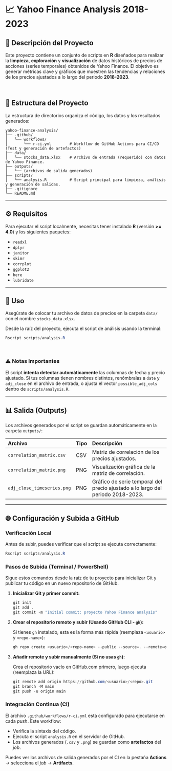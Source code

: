 # 📈 Yahoo Finance Analysis 2018-2023

## 📝 Descripción del Proyecto

Este proyecto contiene un conjunto de scripts en **R** diseñados para realizar la **limpieza**, **exploración** y **visualización** de datos históricos de precios de acciones (series temporales) obtenidos de Yahoo Finance. El objetivo es generar métricas clave y gráficos que muestren las tendencias y relaciones de los precios ajustados a lo largo del periodo **2018-2023**.

<br>

## 📂 Estructura del Proyecto

La estructura de directorios organiza el código, los datos y los resultados generados:

```
yahoo-finance-analysis/
├── .github/
│   └── workflows/
│       └── r-ci.yml        # Workflow de GitHub Actions para CI/CD (Test y generación de artefactos)
├── data/
│   └── stocks_data.xlsx    # Archivo de entrada (requerido) con datos de Yahoo Finance.
├── outputs/
│   └── (archivos de salida generados)
├── scripts/
│   └── analysis.R          # Script principal para limpieza, análisis y generación de salidas.
├── .gitignore
└── README.md
```

-----

## ⚙️ Requisitos

Para ejecutar el script localmente, necesitas tener instalado **R** (versión **\>= 4.0**) y los siguientes paquetes:

  * `readxl`
  * `dplyr`
  * `janitor`
  * `skimr`
  * `corrplot`
  * `ggplot2`
  * `here`
  * `lubridate`

-----

## 🚀 Uso

Asegúrate de colocar tu archivo de datos de precios en la carpeta `data/` con el nombre `stocks_data.xlsx`.

Desde la raíz del proyecto, ejecuta el script de análisis usando la terminal:

```powershell
Rscript scripts/analysis.R
```

<br>

### ⚠️ Notas Importantes

El script **intenta detectar automáticamente** las columnas de fecha y precio ajustado. Si tus columnas tienen nombres distintos, renómbralas a `date` y `adj_close` en el archivo de entrada, o ajusta el vector `possible_adj_cols` dentro de `scripts/analysis.R`.

-----

## 📊 Salida (Outputs)

Los archivos generados por el script se guardan automáticamente en la carpeta `outputs/`:

| Archivo | Tipo | Descripción |
| :--- | :--- | :--- |
| `correlation_matrix.csv` | CSV | Matriz de correlación de los precios ajustados. |
| `correlation_matrix.png` | PNG | Visualización gráfica de la matriz de correlación. |
| `adj_close_timeseries.png` | PNG | Gráfico de serie temporal del precio ajustado a lo largo del periodo 2018-2023. |

-----

## 🌐 Configuración y Subida a GitHub

### Verificación Local

Antes de subir, puedes verificar que el script se ejecuta correctamente:

```powershell
Rscript scripts/analysis.R
```

### Pasos de Subida (Terminal / PowerShell)

Sigue estos comandos desde la raíz de tu proyecto para inicializar Git y publicar tu código en un nuevo repositorio de GitHub.

1.  **Inicializar Git y primer commit:**

    ```powershell
    git init
    git add .
    git commit -m "Initial commit: proyecto Yahoo Finance analysis"
    ```

2.  **Crear el repositorio remoto y subir (Usando GitHub CLI - `gh`):**

    Si tienes `gh` instalado, esta es la forma más rápida (reemplaza `<usuario>` y `<repo-name>`):

    ```powershell
    gh repo create <usuario>/<repo-name> --public --source=. --remote=origin --push
    ```

3.  **Añadir remote y subir manualmente (Si no usas `gh`):**

    Crea el repositorio vacío en GitHub.com primero, luego ejecuta (reemplaza la URL):

    ```powershell
    git remote add origin https://github.com/<usuario>/<repo>.git
    git branch -M main
    git push -u origin main
    ```

### Integración Continua (CI)

El archivo `.github/workflows/r-ci.yml` está configurado para ejecutarse en cada *push*. Este workflow:

  * Verifica la sintaxis del código.
  * Ejecuta el script `analysis.R` en el servidor de GitHub.
  * Los archivos generados (`.csv` y `.png`) se guardan como **artefactos** del *job*.

Puedes ver los archivos de salida generados por el CI en la pestaña **Actions** $\rightarrow$ selecciona el *job* $\rightarrow$ **Artifacts**.
